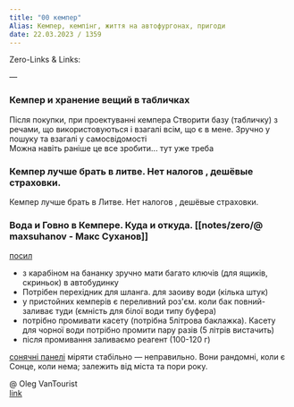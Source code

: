 ```yaml
---
title: "00 кемпер"
Alias: Кемпер, кемпінг, життя на автофургонах, пригоди
date: 22.03.2023 / 1359  
---
```

Zero-Links & Links:  


—  
### Кемпер и хранение вещий в табличках
Після покупки, при проектуванні кемпера Створити базу (табличку) з речами, що використовуються і взагалі всім, що є в мене. Зручно у пошуку та взагалі у самосвідомості  
Можна навіть раніше це все зробити... тут уже треба


### Кемпер лучше брать в литве. Нет налогов , дешёвые страховки.
Кемпер лучше брать в Литве. Нет налогов , дешёвые страховки.

### Вода и Говно в Кемпере. Куда и откуда. [[notes/zero/@ maxsuhanov - Макс Суханов]]
[посил](https://www.youtube.com/watch?v=05qYdPDQH1U&ab_channel=MaxSuhanov) 
- з карабіном на бананку зручно мати багато ключів (для ящиків, скриньок) в автобудинку
- Потрібен перехідник для шланга. для заоиву води (кілька штук)
- у пристойних кемперів є переливний роз'єм. коли бак повний-заливає туди (ємність для білої води типу буфера)
- потрібно промивати касету (потрібна 5літрова баклажка). Касету для чорної води потрібно промити пару разів (5 літрів вистачить)
- після промивання заливаємо реагент (100-120 г)

[сонячні панелі](https://www.youtube.com/live/m9sMgfSP9xs?feature=share&t=2077) міряти стабільно — неправильно. Вони рандомні, коли є Сонце, коли нема; залежить від міста та пори року.


@ Oleg VanTourist  
[link](https://www.youtube.com/@VanTourist)

